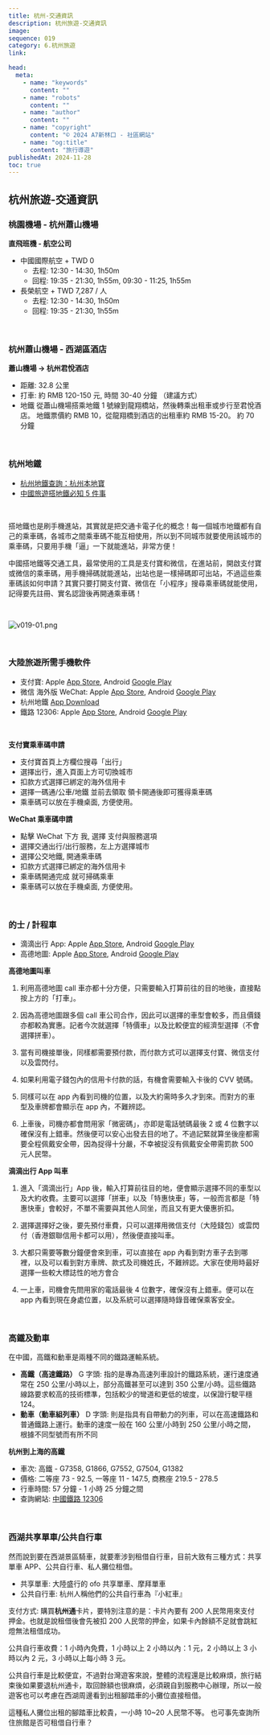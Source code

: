 ```yaml
---
title: 杭州-交通資訊
description: 杭州旅遊-交通資訊
image:
sequence: 019
category: 6.杭州旅遊
link:

head:
  meta:
    - name: "keywords"
      content: ""
    - name: "robots"
      content: ""
    - name: "author"
      content: ""
    - name: "copyright"
      content: "© 2024 A7新林口 - 社區網站"
    - name: "og:title"
      content: "旅行導遊"
publishedAt: 2024-11-28
toc: true
---
```


## 杭州旅遊-交通資訊

### 桃園機場 - 杭州蕭山機場

**直飛班機 - 航空公司**

- 中國國際航空 + TWD 0
  - 去程: 12:30 - 14:30, 1h50m
  - 回程: 19:35 - 21:30, 1h55m, 09:30 - 11:25, 1h55m
- 長榮航空 + TWD 7,287 / 人
  - 去程: 12:30 - 14:30, 1h50m
  - 回程: 19:35 - 21:30, 1h55m

<br>

### 杭州蕭山機場 - 西湖區酒店

**蕭山機場 -> 杭州君悅酒店**

- 距離: 32.8 公里
- 打車: 約 RMB 120-150 元, 時間 30-40 分鐘 （建議方式）
- 地鐵 從蕭山機場搭乘地鐵 1 號線到龍翔橋站，然後轉乘出租車或步行至君悅酒店。 地鐵票價約 RMB 10，從龍翔橋到酒店的出租車約 RMB 15-20。 約 70 分鐘

<br>

### 杭州地鐵

- <a href="https://m.hz.bendibao.com/ditie/linemap.shtml">杭州地鐵查詢：杭州本地寶</a>
- <a href="https://www.xinmedia.com/article/301276">中國旅遊搭地鐵必知 5 件事</a>

<br>

搭地鐵也是刷手機進站，其實就是把交通卡電子化的概念！每一個城市地鐵都有自己的乘車碼，各城市之間乘車碼不能互相使用，所以到不同城市就要使用該城市的乘車碼，只要用手機「逼」一下就能進站，非常方便！

中國搭地鐵等交通工具，最常使用的工具是支付寶和微信，在進站前，開啟支付寶或微信的乘車碼，用手機掃碼就能進站，出站也是一樣掃碼即可出站，不過這些乘車碼該如何申請？其實只要打開支付寶、微信在「小程序」搜尋乘車碼就能使用，記得要先註冊、實名認證後再開通乘車碼！

<br>

![v019-01.png](/images/travel/v019-01.png)

<br>

### 大陸旅遊所需手機軟件

- 支付寶: Apple <a href="https://apps.apple.com/tw/app/%E6%94%AF%E4%BB%98%E5%AE%9D-%E7%94%9F%E6%B4%BB%E5%A5%BD-%E6%94%AF%E4%BB%98%E5%AE%9D/id333206289">App Store</a>, Android <a href="https://play.google.com/store/apps/details?id=com.eg.android.AlipayGphone&hl=zh_TW">Google Play</a>
- 微信 海外版 WeChat: Apple <a href="https://apps.apple.com/tw/app/wechat/id414478124">App Store</a>, Android <a href="https://play.google.com/store/apps/details?id=com.tencent.mm&hl=zh_TW">Google Play</a>
- 杭州地鐵 <a href="https://www.hzmetro.com/app.htm">App Download</a>
- 鐵路 12306: Apple <a href="https://apps.apple.com/cn/app/%E9%93%81%E8%B7%AF12306/id564818797">App Store</a>, Android <a href="https://play.google.com/store/apps/details?id=com.chinarailway.globalticketing&hl=zh_HK">Google Play</a>

<br>

**支付寶乘車碼申請**

- 支付寶首頁上方欄位搜尋「出行」
- 選擇出行，進入頁面上方可切換城市
- 扣款方式選擇已綁定的海外信用卡
- 選擇一碼通/公車/地鐵 並前去領取 領卡開通後即可獲得乘車碼
- 乘車碼可以放在手機桌面, 方便使用。

**WeChat 乘車碼申請**

- 點擊 WeChat 下方 我, 選擇 支付與服務選項
- 選擇交通出行/出行服務，左上方選擇城市
- 選擇公交地鐵, 開通乘車碼
- 扣款方式選擇已綁定的海外信用卡
- 乘車碼開通完成 就可掃碼乘車
- 乘車碼可以放在手機桌面, 方便使用。

<br>

### 的士 / 計程車

- 滴滴出行 App: Apple <a href="https://apps.apple.com/cn/app/%E6%BB%B4%E6%BB%B4%E5%87%BA%E8%A1%8C-%E5%9B%BD%E9%99%85%E7%89%88/id1362398401">App Store</a>, Android <a href="https://play.google.com/store/apps/details?id=com.sdu.didi.psnger&hl=zh">Google Play</a>
- 高德地圖: Apple <a href="https://apps.apple.com/tw/app/%E9%AB%98%E5%BE%B7%E5%9C%B0%E5%9C%96-%E5%B0%8E%E8%88%AA%E5%B7%B4%E5%A3%AB%E5%9C%B0%E9%90%B5%E5%87%BA%E8%A1%8C-%E9%AB%98%E5%BE%B7%E6%89%93%E8%BB%8A/id461703208">App Store</a>, Android <a href="https://play.google.com/store/apps/details?id=com.autonavi.minimap&hl=zh">Google Play</a>

**高德地圖叫車**

1. 利用高德地圖 call 車亦都十分方便，只需要輸入打算前往的目的地後，直接點按上方的「打車」。

2. 因為高德地圖跟多個 call 車公司合作，因此可以選擇的車型會較多，而且價錢亦都較為實惠。記者今次就選擇「特價車」以及比較便宜的經濟型選擇（不會選擇拼車）。

3. 當有司機接單後，同樣都需要預付款，而付款方式可以選擇支付寶、微信支付以及雲閃付。

4. 如果利用電子錢包內的信用卡付款的話，有機會需要輸入卡後的 CVV 號碼。

5. 同樣可以在 app 內看到司機的位置，以及大約需時多久才到來。而對方的車型及車牌都會顯示在 app 內，不難辨認。

6. 上車後，司機亦都會問用家「微密碼」，亦即是電話號碼最後 2 或 4 位數字以確保沒有上錯車。然後便可以安心出發去目的地了。不過記緊就算坐後座都需要全程佩戴安全帶，因為捉得十分嚴，不幸被捉沒有佩戴安全帶需罰款 500 元人民幣。

**滴滴出行 App 叫車**

1. 進入「滴滴出行」App 後，輸入打算前往目的地，便會顯示選擇不同的車型以及大約收費。主要可以選擇「拼車」以及「特惠快車」等，一般而言都是「特惠快車」會較好，不單不需要與其他人同坐，而且又有更大優惠折扣。

2. 選擇選擇好之後，要先預付車費，只可以選擇用微信支付（大陸錢包）或雲閃付（香港銀聯信用卡都可以用），然後便直接叫車。

3. 大都只需要等數分鐘便會來到車，可以直接在 app 內看到對方車子去到哪裡，以及可以看到對方車牌、款式及司機姓氏，不難辨認。大家在使用時最好選擇一些較大標誌性的地方會合

4. 一上車，司機會先問用家的電話最後 4 位數字，確保沒有上錯車。便可以在 app 內看到現在身處位置，以及系統可以選擇隨時錄音確保乘客安全。

<br>

### 高鐵及動車

在中國，高鐵和動車是兩種不同的鐵路運輸系統。

- **高鐵（高速鐵路）** G 字頭: 指的是專為高速列車設計的鐵路系統，運行速度通常在 250 公里/小時以上，部分高鐵甚至可以達到 350 公里/小時。這些鐵路線路要求較高的技術標準，包括較少的彎道和更低的坡度，以保證行駛平穩 124。
- **動車（動車組列車）** D 字頭: 則是指具有自帶動力的列車，可以在高速鐵路和普通鐵路上運行。動車的速度一般在 160 公里/小時到 250 公里/小時之間，根據不同型號而有所不同

**杭州到上海的高鐵**

- 車次: 高鐵 - G7358, G1866, G7552, G7504, G1382
- 價格: 二等座 73 - 92.5, 一等座 11 - 147.5, 商務座 219.5 - 278.5
- 行車時間: 57 分鐘 - 1 小時 25 分鐘之間
- 查詢網站: <a href="https://www.12306.cn/index/index.html">中國鐵路 12306</a>

<br>

### 西湖共享單車/公共自行車

然而說到要在西湖景區騎車，就要牽涉到租借自行車，目前大致有三種方式：共享單車 APP、公共自行車、私人攤位租借。

- 共享單車: 大陸盛行的 ofo 共享單車、摩拜單車
- 公共自行車: 杭州人稱他們的公共自行車為『小紅車』

支付方式: 購買**杭州通**卡片，要特別注意的是：卡片內要有 200 人民幣用來支付押金。也就是說租借後會先被扣 200 人民幣的押金，如果卡內餘額不足就會跳紅燈無法租借成功。

公共自行車收費：1 小時內免費，1 小時以上 2 小時以內：1 元，2 小時以上 3 小時以內 2 元，3 小時以上每小時 3 元。

公共自行車是比較便宜，不過對台灣遊客來說，整體的流程還是比較麻煩，旅行結束後如果要退杭州通卡，取回餘額也很麻煩，必須親自到服務中心辦理，所以一般遊客也可以考慮在西湖周邊看到出租腳踏車的小攤位直接租借。

這種私人攤位出租的腳踏車比較貴，一小時 10~20 人民幣不等。 也可事先查詢所住旅館是否可租借自行車？
